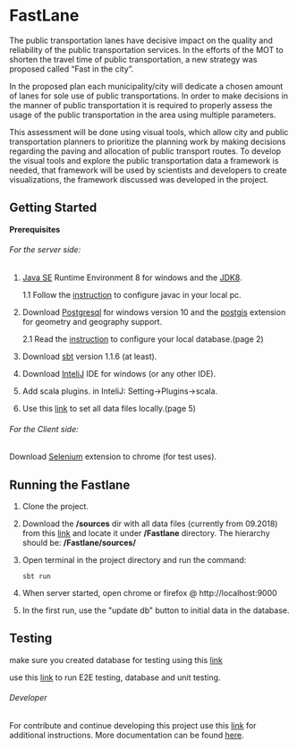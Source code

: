 # FastLane

The public transportation lanes have decisive impact on the quality and reliability of the public transportation services. In the efforts of the MOT to shorten the travel time of public transportation, a new strategy was proposed called “Fast in the city”.

In the proposed plan each municipality/city will dedicate a chosen amount of lanes for sole use of public transportations.
In order to make decisions in the manner of public transportation it is required to properly assess the usage of the public transportation in the area using multiple parameters.

This assessment will be done using visual tools, which allow city and public transportation planners to prioritize the planning work by making decisions regarding the paving and allocation of public transport routes.
To develop the visual tools and explore the public transportation data a framework is needed, that framework will be used by scientists and developers to create visualizations, the framework discussed was developed in the project.



## Getting Started

**Prerequisites**

###### For the server side:
1. [Java SE](https://www.java.com/en/download/win10.jsp) Runtime Environment 8 for windows and the [JDK8](https://drive.google.com/drive/folders/1kpbvSaR9eJKoZfy6KuDWRlXg0ULpYqTM).

   1.1 Follow the [instruction](https://www.guru99.com/install-java.html) to configure javac in your local pc.
2. Download [Postgresql](https://drive.google.com/drive/folders/1kpbvSaR9eJKoZfy6KuDWRlXg0ULpYqTM) for windows version 10 and the [postgis](https://drive.google.com/drive/folders/1kpbvSaR9eJKoZfy6KuDWRlXg0ULpYqTM) extension for geometry and geography support.
   
   2.1 Read the [instruction](https://docs.google.com/document/d/1LxIxe7lPR3rUdYqwPwxIuVzXn6O_SIxkgjjq9KPquQs/edit#) to configure your     local database.(page 2)
3. Download [sbt]( https://www.scala-sbt.org/download.html) version 1.1.6 (at least).
4. Download [InteliJ]( https://www.jetbrains.com/idea/download/#section=windows) IDE for windows (or any other IDE).
5. Add scala plugins. in InteliJ: Setting->Plugins->scala.
6. Use this [link](https://docs.google.com/document/d/1LxIxe7lPR3rUdYqwPwxIuVzXn6O_SIxkgjjq9KPquQs/edit#) to set all data files locally.(page 5) 

###### For the Client side:
Download [Selenium](https://chrome.google.com/webstore/detail/selenium-ide/mooikfkahbdckldjjndioackbalphokd?hl=en) extension to chrome (for test uses).

## Running the Fastlane 

1. Clone the project.
2. Download the **/sources** dir with all data files (currently from 09.2018) from this [link](https://drive.google.com/drive/folders/1CdKK3rMkpIArQspheQd4xF6Omy8ZdWJT) and locate it under **/Fastlane** directory.
The hierarchy should be:
**/Fastlane/sources/**

2. Open terminal in the project directory and run the command:

    `sbt run`
 
3. When server started, open chrome or firefox @ http://localhost:9000
4. In the first run, use the "update db" button to initial data in the database. 

## Testing

make sure you created database for testing using this [link](https://docs.google.com/document/d/1LxIxe7lPR3rUdYqwPwxIuVzXn6O_SIxkgjjq9KPquQs/edit)

use this [link](https://docs.google.com/document/d/1i9PuP6IPbM7SjClE43RJl3bM79P2j55hoY1tYSJaHPY/edit) to run E2E testing, database and unit testing.

###### Developer
For contribute and continue developing this project use this [link](https://docs.google.com/document/d/1SgVN07NYaXglP2BD7qzGTVCMvkpHeGWV/edit#) for additional instructions. 
More documentation can be found [here](https://drive.google.com/drive/folders/11rVF2LPh-_DzSAQzox4Z1606Vy8Ijhts?usp=sharing).

